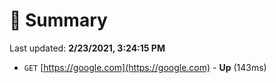 # 📖 Summary
Last updated: **2/23/2021, 3:24:15 PM**

- `GET` [https://google.com](https://google.com) - **Up** (143ms)
